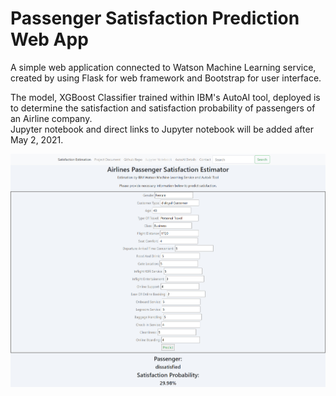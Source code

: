 # Passenger Satisfaction Prediction Web App

A simple web application connected to Watson Machine Learning service, created by using Flask for web framework and Bootstrap for user interface.  

The model, XGBoost Classifier trained within IBM's AutoAI tool, deployed is to determine the satisfaction and satisfaction probability of passengers of an Airline company.  
Jupyter notebook and direct links to Jupyter notebook will be added after May 2, 2021.

<p align="center">
  <img src="https://github.com/ergineeer/passengerSatisfactionPrediction/blob/main/images/Sample%20(1).jpg?raw=true" width="800" title="hover text">
</p>
